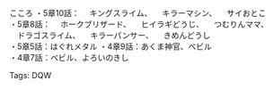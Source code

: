 こころ ・5章10話： 　キングスライム、 　キラーマシン、 　サイおとこ  
・5章8話： 　ホークブリザード、 　ヒイラギどうじ、 　つむりんママ、  
　ドラゴスライム、 　キラーパンサー、 　きめんどうし  
・5章5話：はぐれメタル ・4章9話：あくま神官、ベビル  
・4章7話：ベビル、よろいのきし  

Tags: DQW